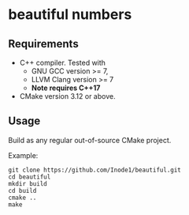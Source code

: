 
beautiful numbers
===============

Requirements
----------------------

- C++ compiler. Tested with
    - GNU GCC version >= 7,
    - LLVM Clang version >= 7
    - **Note requires C++17**
- CMake version 3.12 or above.


Usage
----------------------

Build as any regular out-of-source CMake project.

Example:

    git clone https://github.com/Inode1/beautiful.git
    cd beautiful
    mkdir build
    cd build
    cmake ..
    make
